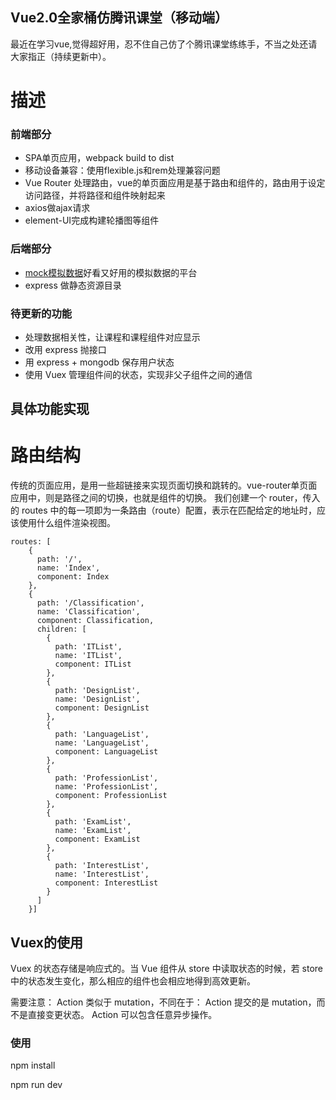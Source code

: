## Vue2.0全家桶仿腾讯课堂（移动端）

最近在学习vue,觉得超好用，忍不住自己仿了个腾讯课堂练练手，不当之处还请大家指正（持续更新中）。

# 描述

### 前端部分

* SPA单页应用，webpack build to dist
* 移动设备兼容：使用flexible.js和rem处理兼容问题
* Vue Router 处理路由，vue的单页面应用是基于路由和组件的，路由用于设定访问路径，并将路径和组件映射起来
* axios做ajax请求
* element-UI完成构建轮播图等组件

### 后端部分
* [mock模拟数据](www.easy-mock.com)好看又好用的模拟数据的平台
* express 做静态资源目录

### 待更新的功能
* 处理数据相关性，让课程和课程组件对应显示
* 改用 express 抛接口
* 用 express + mongodb 保存用户状态
* 使用 Vuex 管理组件间的状态，实现非父子组件之间的通信

## 具体功能实现

# 路由结构
传统的页面应用，是用一些超链接来实现页面切换和跳转的。vue-router单页面应用中，则是路径之间的切换，也就是组件的切换。
我们创建一个 router，传入的 routes 中的每一项即为一条路由（route）配置，表示在匹配给定的地址时，应该使用什么组件渲染视图。
```
routes: [
    {
      path: '/',
      name: 'Index',
      component: Index
    },
    {
      path: '/Classification',
      name: 'Classification',
      component: Classification,
      children: [
        {
          path: 'ITList',
          name: 'ITList',
          component: ITList
        },
        {
          path: 'DesignList',
          name: 'DesignList',
          component: DesignList
        },
        {
          path: 'LanguageList',
          name: 'LanguageList',
          component: LanguageList
        },
        {
          path: 'ProfessionList',
          name: 'ProfessionList',
          component: ProfessionList
        },
        {
          path: 'ExamList',
          name: 'ExamList',
          component: ExamList
        },
        {
          path: 'InterestList',
          name: 'InterestList',
          component: InterestList
        }
      ]
    }]
```

## Vuex的使用
Vuex 的状态存储是响应式的。当 Vue 组件从 store 中读取状态的时候，若 store 中的状态发生变化，那么相应的组件也会相应地得到高效更新。

需要注意：
Action 类似于 mutation，不同在于：
Action 提交的是 mutation，而不是直接变更状态。
Action 可以包含任意异步操作。


### 使用

 npm install
 
 npm run dev
